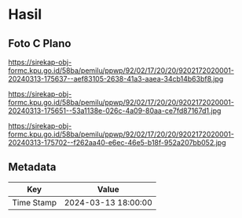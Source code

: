 # Hasil

## Foto C Plano

https://sirekap-obj-formc.kpu.go.id/58ba/pemilu/ppwp/92/02/17/20/20/9202172020001-20240313-175637--aef83105-2638-41a3-aaea-34cb14b63bf8.jpg

https://sirekap-obj-formc.kpu.go.id/58ba/pemilu/ppwp/92/02/17/20/20/9202172020001-20240313-175651--53a1138e-026c-4a09-80aa-ce7fd87167d1.jpg

https://sirekap-obj-formc.kpu.go.id/58ba/pemilu/ppwp/92/02/17/20/20/9202172020001-20240313-175702--f262aa40-e6ec-46e5-b18f-952a207bb052.jpg


## Metadata

| Key        | Value               |
| ---------- | ------------------- |
| Time Stamp | 2024-03-13 18:00:00 |



